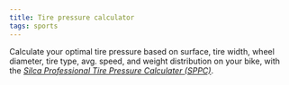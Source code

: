 ```yaml
---
title: Tire pressure calculator
tags: sports
---
```

Calculate your optimal tire pressure based on surface, tire width, wheel diameter, tire type, avg. speed, and weight distribution on your bike, with the [<cite>Silca Professional Tire Pressure Calculater (SPPC)</cite>](https://silca.cc/pages/sppc-form).
